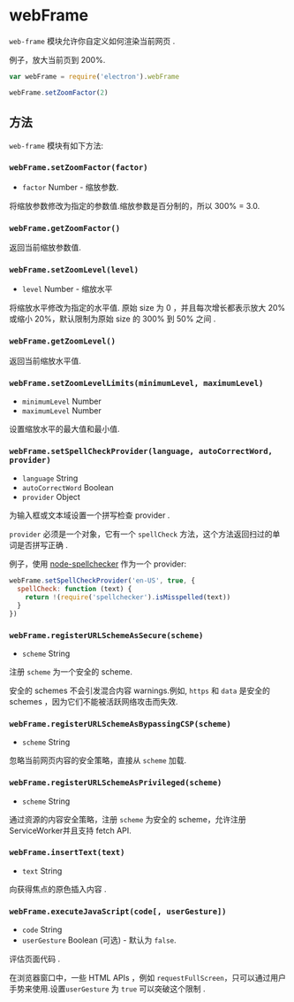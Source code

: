 # webFrame

`web-frame` 模块允许你自定义如何渲染当前网页 .

例子，放大当前页到 200%.

```javascript
var webFrame = require('electron').webFrame

webFrame.setZoomFactor(2)
```

## 方法

`web-frame` 模块有如下方法:

### `webFrame.setZoomFactor(factor)`

* `factor` Number - 缩放参数.

将缩放参数修改为指定的参数值.缩放参数是百分制的，所以 300% = 3.0.

### `webFrame.getZoomFactor()`

返回当前缩放参数值.

### `webFrame.setZoomLevel(level)`

* `level` Number - 缩放水平

将缩放水平修改为指定的水平值. 原始 size 为 0 ，并且每次增长都表示放大 20% 或缩小 20%，默认限制为原始 size 的 300% 到 50% 之间 .

### `webFrame.getZoomLevel()`

返回当前缩放水平值.

### `webFrame.setZoomLevelLimits(minimumLevel, maximumLevel)`

* `minimumLevel` Number
* `maximumLevel` Number

设置缩放水平的最大值和最小值.

### `webFrame.setSpellCheckProvider(language, autoCorrectWord, provider)`

* `language` String
* `autoCorrectWord` Boolean
* `provider` Object

为输入框或文本域设置一个拼写检查 provider .

`provider` 必须是一个对象，它有一个 `spellCheck` 方法，这个方法返回扫过的单词是否拼写正确 .

例子，使用 [node-spellchecker][spellchecker] 作为一个 provider:

```javascript
webFrame.setSpellCheckProvider('en-US', true, {
  spellCheck: function (text) {
    return !(require('spellchecker').isMisspelled(text))
  }
})
```

### `webFrame.registerURLSchemeAsSecure(scheme)`

* `scheme` String

注册 `scheme` 为一个安全的 scheme.


安全的 schemes 不会引发混合内容 warnings.例如, `https` 和
`data` 是安全的 schemes ，因为它们不能被活跃网络攻击而失效.

### `webFrame.registerURLSchemeAsBypassingCSP(scheme)`

* `scheme` String

忽略当前网页内容的安全策略，直接从 `scheme` 加载.

### `webFrame.registerURLSchemeAsPrivileged(scheme)`

* `scheme` String

通过资源的内容安全策略，注册 `scheme` 为安全的 scheme，允许注册 ServiceWorker并且支持 fetch API.

### `webFrame.insertText(text)`

* `text` String

向获得焦点的原色插入内容 .

### `webFrame.executeJavaScript(code[, userGesture])`

* `code` String
* `userGesture` Boolean (可选) - 默认为 `false`.

评估页面代码 .

在浏览器窗口中，一些 HTML APIs ，例如 `requestFullScreen`，只可以通过用户手势来使用.设置`userGesture` 为 `true` 可以突破这个限制 .

[spellchecker]: https://github.com/atom/node-spellchecker